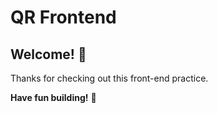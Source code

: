 # QR Frontend

## Welcome! 👋

Thanks for checking out this front-end practice.

**Have fun building!** 🚀
